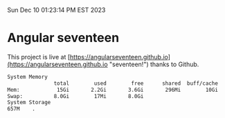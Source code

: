 Sun Dec 10 01:23:14 PM EST 2023

# Angular seventeen


This project is live at [https://angularseventeen.github.io](https://angularseventeen.github.io "seventeen!") thanks to Github.

```bash
System Memory
               total        used        free      shared  buff/cache   available
Mem:            15Gi       2.2Gi       3.6Gi       296Mi        10Gi        13Gi
Swap:          8.0Gi        17Mi       8.0Gi
System Storage
657M	.
```
```bash
